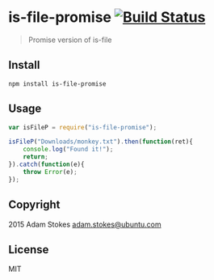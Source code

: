# is-file-promise [![Build Status][travis-image]][travis-url]
> Promise version of is-file

## Install

`npm install is-file-promise`

## Usage

```javascript
var isFileP = require("is-file-promise");

isFileP("Downloads/monkey.txt").then(function(ret){
    console.log("Found it!");
    return;
}).catch(function(e){
    throw Error(e);
});
```

## Copyright

2015 Adam Stokes <adam.stokes@ubuntu.com>

## License

MIT

[travis-image]: https://travis-ci.org/battlemidget/is-file-promise.svg?branch=master
[travis-url]: https://travis-ci.org/battlemidget/is-file-promise

